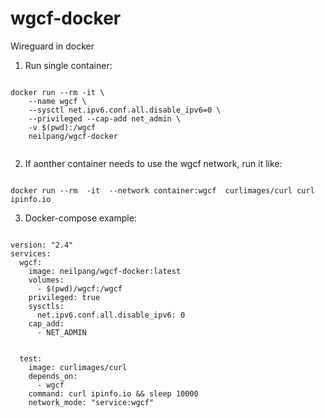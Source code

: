 # wgcf-docker
Wireguard in docker


1. Run single container:

```

docker run --rm -it \
    --name wgcf \
    --sysctl net.ipv6.conf.all.disable_ipv6=0 \
    --privileged --cap-add net_admin \
    -v $(pwd):/wgcf
    neilpang/wgcf-docker


```


2. If aonther container needs to use the wgcf network, run it like:

```

docker run --rm  -it  --network container:wgcf  curlimages/curl curl ipinfo.io

```


3. Docker-compose example:

```

version: "2.4"
services:
  wgcf:
    image: neilpang/wgcf-docker:latest
    volumes:
      - $(pwd)/wgcf:/wgcf
    privileged: true
    sysctls:
      net.ipv6.conf.all.disable_ipv6: 0
    cap_add:
      - NET_ADMIN
    

  test:
    image: curlimages/curl
    depends_on:
      - wgcf
    command: curl ipinfo.io && sleep 10000
    network_mode: "service:wgcf"
    
    

```